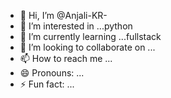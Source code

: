 - 👋 Hi, I’m @Anjali-KR-
- 👀 I’m interested in ...python
- 🌱 I’m currently learning ...fullstack
- 💞️ I’m looking to collaborate on ...
- 📫 How to reach me ...
- 😄 Pronouns: ...
- ⚡ Fun fact: ...

<!---
Anjali-KR-stack/Anjali-KR-stack is a ✨ special ✨ repository because its `README.md` (this file) appears on your GitHub profile.
You can click the Preview link to take a look at your changes.
--->
